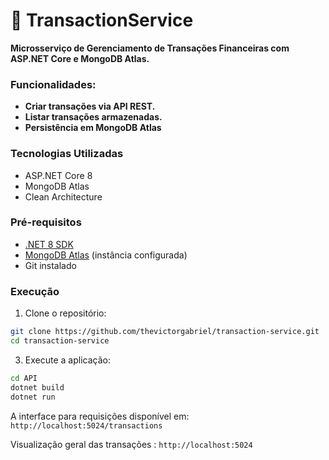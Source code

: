 # 💸 TransactionService

**Microsserviço de Gerenciamento de Transações Financeiras com ASP.NET Core e MongoDB Atlas.**

### Funcionalidades:
- **Criar transações via API REST.**
- **Listar transações armazenadas.** 
- **Persistência em MongoDB Atlas**

### Tecnologias Utilizadas

- ASP.NET Core 8
- MongoDB Atlas
- Clean Architecture

### Pré-requisitos

- [.NET 8 SDK](https://dotnet.microsoft.com/en-us/download)
- [MongoDB Atlas](https://www.mongodb.com/cloud/atlas) (instância configurada)
- Git instalado

### Execução

1. Clone o repositório:

```bash
git clone https://github.com/thevictorgabriel/transaction-service.git
cd transaction-service
```

3. Execute a aplicação:

```bash
cd API
dotnet build
dotnet run
```

A interface para requisições disponível em: 
`http://localhost:5024/transactions`

Visualização geral das transações : 
`http://localhost:5024`
